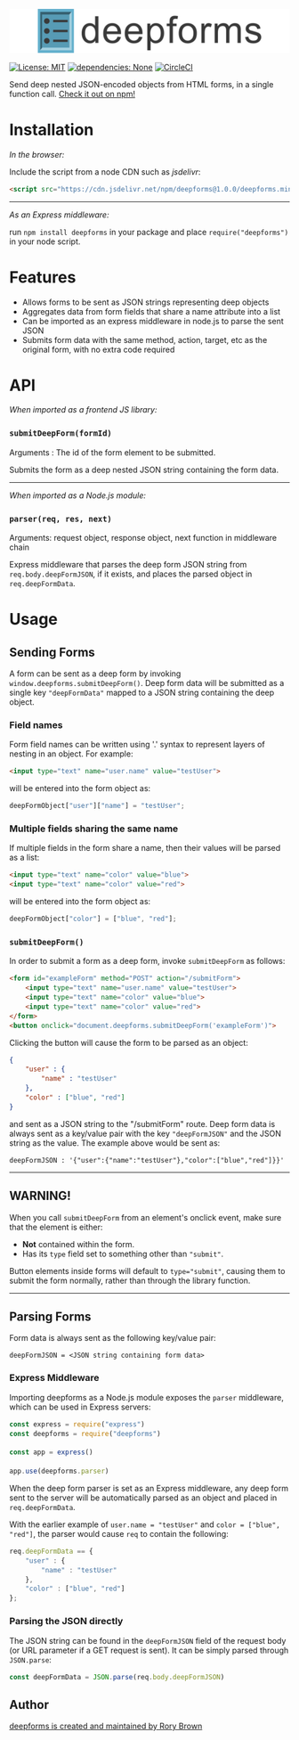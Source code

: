 [![deepforms](https://github.com/rory660/deepforms/blob/master/img/deepformsCentered.png?raw=true)](#)

[![License: MIT](https://img.shields.io/badge/license-MIT-informational)](#) [![dependencies: None](https://img.shields.io/badge/dependencies-none-success)](#) [![CircleCI](https://circleci.com/gh/rory660/deepforms.svg?style=shield&circle-token=d5e081f54b8a54d62f5b2c213a1a88a1399786fc)](https://app.circleci.com/pipelines/github/rory660/deepforms)

Send deep nested JSON-encoded objects from HTML forms, in a single function call. [Check it out on npm!](https://www.npmjs.com/package/deepforms)

# Installation

_In the browser:_

Include the script from a node CDN such as _jsdelivr_:
```html
<script src="https://cdn.jsdelivr.net/npm/deepforms@1.0.0/deepforms.min.js"></script>
```

---

_As an Express middleware:_

run `npm install deepforms` in your package and place `require("deepforms")` in your node script.

# Features

- Allows forms to be sent as JSON strings representing deep objects
- Aggregates data from form fields that share a name attribute into a list
- Can be imported as an express middleware in node.js to parse the sent JSON
- Submits form data with the same method, action, target, etc as the original form, with no extra code required

# API

_When imported as a frontend JS library:_

### `submitDeepForm(formId)`

Arguments : The id of the form element to be submitted.

Submits the form as a deep nested JSON string containing the form data.

---

_When imported as a Node.js module:_

### `parser(req, res, next)`

Arguments: request object, response object, next function in middleware chain

Express middleware that parses the deep form JSON string from `req.body.deepFormJSON`, if it exists, and places the parsed object in `req.deepFormData`.

# Usage

## Sending Forms

A form can be sent as a deep form by invoking `window.deepforms.submitDeepForm()`. Deep form data will be submitted as a single key `"deepFormData"` mapped to a JSON string containing the deep object.

### Field names

Form field names can be written using '.' syntax to represent layers of nesting in an object. For example:

```html
<input type="text" name="user.name" value="testUser">
```

will be entered into the form object as:

```js
deepFormObject["user"]["name"] = "testUser";
```

### Multiple fields sharing the same name

If multiple fields in the form share a name, then their values will be parsed as a list:

```html
<input type="text" name="color" value="blue">
<input type="text" name="color" value="red">
```

will be entered into the form object as:

```js
deepFormObject["color"] = ["blue", "red"];
```

### `submitDeepForm()`

In order to submit a form as a deep form, invoke `submitDeepForm` as follows:

```html
<form id="exampleForm" method="POST" action="/submitForm">
    <input type="text" name="user.name" value="testUser">
    <input type="text" name="color" value="blue">
    <input type="text" name="color" value="red">
</form>
<button onclick="document.deepforms.submitDeepForm('exampleForm')">
```

Clicking the button will cause the form to be parsed as an object:

```json
{
    "user" : {
        "name" : "testUser"
    },
    "color" : ["blue", "red"]
}
```

and sent as a JSON string to the "/submitForm" route. Deep form data is always sent as a key/value pair with the key `"deepFormJSON"` and the JSON string as the value. The example above would be sent as:

```
deepFormJSON : '{"user":{"name":"testUser"},"color":["blue","red"]}}'
```

---

## WARNING!
When you call `submitDeepForm` from an element's onclick event, make sure that the element is either:

- __Not__ contained within the form.
- Has its `type` field set to something other than `"submit"`.

Button elements inside forms will default to `type="submit"`, causing them to submit the form normally, rather than through the library function.

---

## Parsing Forms

Form data is always sent as the following key/value pair:

```
deepFormJSON = <JSON string containing form data>
```

### Express Middleware

Importing deepforms as a Node.js module exposes the `parser` middleware, which can be used in Express servers:

```js
const express = require("express")
const deepforms = require("deepforms")

const app = express()

app.use(deepforms.parser)

```

When the deep form parser is set as an Express middleware, any deep form sent to the server will be automatically parsed as an object and placed in `req.deepFormData`.

With the earlier example of `user.name = "testUser"` and `color = ["blue", "red"]`, the parser would cause `req` to contain the following:

```js
req.deepFormData == {
    "user" : {
        "name" : "testUser"
    },
    "color" : ["blue", "red"]
};
```

### Parsing the JSON directly

The JSON string can be found in the `deepFormJSON` field of the request body (or URL parameter if a GET request is sent). It can be simply parsed through `JSON.parse`:

```js
const deepFormData = JSON.parse(req.body.deepFormJSON)
```

## Author

[deepforms is created and maintained by Rory Brown](https://www.rorybrown.info)
